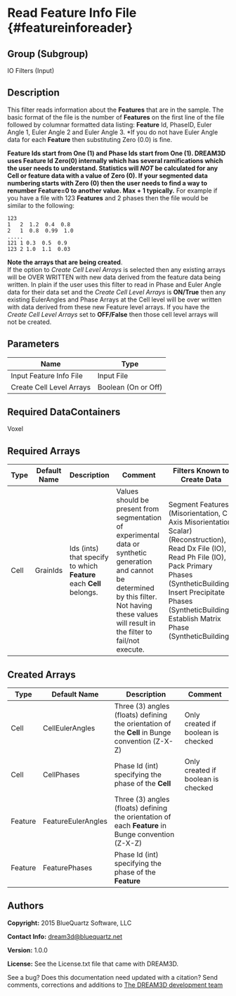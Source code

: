 Read Feature Info File {#featureinforeader}
======
## Group (Subgroup) ##
IO Filters (Input)

## Description ##
This filter reads information about the **Features** that are in the sample. The
 basic format of the file is the number of **Features** on the first line of the file followed by
 columnar formatted data listing: **Feature** Id, PhaseID, Euler Angle 1, Euler Angle 2 and Euler Angle 3.
 *If you do not have Euler Angle data for each **Feature** then substituting Zero (0.0) is fine.<br/>

__**Feature** Ids start from One (1) and Phase Ids start from One (1).
DREAM3D uses **Feature** Id Zero(0) internally which has several ramifications which the user needs to understand. Statistics
will _NOT_ be calculated for any **Cell** or feature data with a value of Zero (0). If your segmented data numbering
starts with Zero (0) then the user needs to find a way to renumber **Feature**=0 to another value. Max + 1 typically.__
For example if you have a file with 123 **Features** and 2 phases then the file would be similar to the following: 

    123
    1   2  1.2  0.4  0.8
    2   1  0.8  0.99  1.0
    .....
    121 1 0.3  0.5  0.9
    123 2 1.0  1.1  0.03

__Note the arrays that are being created__. <br>
If the option to _Create Cell Level Arrays_ is selected then any existing
 arrays will be OVER WRITTEN with new data derived from the feature data being written. In plain if the user uses this filter
 to read in Phase and Euler Angle data for their data set and the _Create Cell Level Arrays_ is __ON/True__ then
 any existing EulerAngles and Phase Arrays at the Cell level will be over written with data derived from these new Feature
 level arrays. If you have the _Create Cell Level Arrays_ set to __OFF/False__ then those cell level arrays will
 not be created.


## Parameters ##

| Name | Type |
|------|------|
| Input Feature Info File | Input File |
| Create Cell Level Arrays | Boolean (On or Off) |

## Required DataContainers ##
Voxel

## Required Arrays ##

| Type | Default Name | Description | Comment | Filters Known to Create Data |
|------|--------------|-------------|---------|-----|
| Cell | GrainIds | Ids (ints) that specify to which **Feature** each **Cell** belongs. | Values should be present from segmentation of experimental data or synthetic generation and cannot be determined by this filter. Not having these values will result in the filter to fail/not execute. | Segment Features (Misorientation, C-Axis Misorientation, Scalar) (Reconstruction), Read Dx File (IO), Read Ph File (IO), Pack Primary Phases (SyntheticBuilding), Insert Precipitate Phases (SyntheticBuilding), Establish Matrix Phase (SyntheticBuilding)

## Created Arrays ##

| Type | Default Name | Description | Comment |
|------|--------------|-------------|---------|
| Cell | CellEulerAngles | Three (3) angles (floats) defining the orientation of the **Cell** in Bunge convention (Z-X-Z) | Only created if boolean is checked |
| Cell | CellPhases | Phase Id (int) specifying the phase of the **Cell** | Only created if boolean is checked |
| Feature | FeatureEulerAngles | Three (3) angles (floats) defining the orientation of each **Feature** in Bunge convention (Z-X-Z) |  |
| Feature | FeaturePhases | Phase Id (int) specifying the phase of the **Feature** |  |

## Authors ##

**Copyright:** 2015 BlueQuartz Software, LLC

**Contact Info:** dream3d@bluequartz.net

**Version:** 1.0.0

**License:**  See the License.txt file that came with DREAM3D.




See a bug? Does this documentation need updated with a citation? Send comments, corrections and additions to [The DREAM3D development team](mailto:dream3d@bluequartz.net?subject=Documentation%20Correction)

